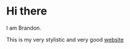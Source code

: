 # Hi there

I am Brandon.


This is my very stylistic and very good [website](https://brandongua.github.io)
